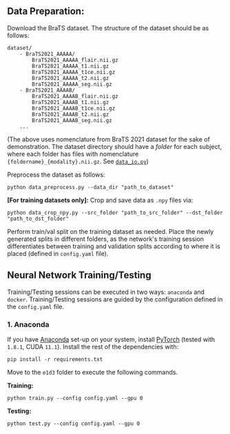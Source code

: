 ## Data Preparation:

Download the BraTS dataset.
The structure of the dataset should be as follows:

    dataset/
        - BraTS2021_AAAAA/
            BraTS2021_AAAAA_flair.nii.gz
            BraTS2021_AAAAA_t1.nii.gz
            BraTS2021_AAAAA_t1ce.nii.gz
            BraTS2021_AAAAA_t2.nii.gz
            BraTS2021_AAAAA_seg.nii.gz
        - BraTS2021_AAAAB/
            BraTS2021_AAAAB_flair.nii.gz
            BraTS2021_AAAAB_t1.nii.gz
            BraTS2021_AAAAB_t1ce.nii.gz
            BraTS2021_AAAAB_t2.nii.gz
            BraTS2021_AAAAB_seg.nii.gz
        ...
(The above uses nomenclature from BraTS 2021 dataset for the sake of demonstration.
The dataset directory should have a _folder_ for each subject, where each folder has files with nomenclature `{foldername}_{modality}.nii.gz`.
See [`data_io.py`](https://github.com/Clinical-and-Translational-Imaging-Lab/brats-e1d3/blob/main/e1d3/utils/data_io.py))


Preprocess the dataset as follows:
```shell
python data_preprocess.py --data_dir "path_to_dataset"
```

**[For training datasets only]:** Crop and save data as `.npy` files via:
```shell
python data_crop_npy.py --src_folder "path_to_src_folder" --dst_folder "path_to_dst_folder"
```

Perform train/val split on the training dataset as needed.
Place the newly generated splits in different folders, as the network's training session differentiates
between training and validation splits according to where it is placed (defined in `config.yaml` file).


## Neural Network Training/Testing
Training/Testing sessions can be executed in two ways: `anaconda` and `docker`.
Training/Testing sessions are guided by the configuration defined in the `config.yaml` file.

### 1. Anaconda

If you have [Anaconda](https://docs.anaconda.com/anaconda/install/) set-up on your system, install
[PyTorch](https://pytorch.org/) (tested with `1.8.1`, CUDA `11.1`).
Install the rest of the dependencies with:
```shell
pip install -r requirements.txt
```

Move to the `e1d3` folder to execute the following commands.

**Training:**
```shell
python train.py --config config.yaml --gpu 0
```

**Testing:**
```shell
python test.py --config config.yaml --gpu 0
```
